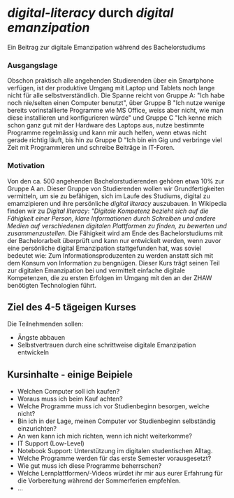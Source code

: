 # *digital-literacy* durch *digital emanzipation*
Ein Beitrag zur digitale Emanzipation während des Bachelorstudiums

### Ausgangslage
Obschon praktisch alle angehenden Studierenden über ein Smartphone verfügen, ist der produktive Umgang mit Laptop und Tablets noch lange nicht für alle selbstverständlich. Die Spanne reicht von Gruppe A: "Ich habe noch nie/selten einen Computer benutzt", über Gruppe B "Ich nutze wenige bereits vorinstallierte Programme wie MS Office, weiss aber nicht, wie man diese installieren und konfigurieren würde" und Gruppe C "Ich kenne mich schon ganz gut mit der Hardware des Laptops aus, nutze bestimmte Programme regelmässig und kann mir auch helfen, wenn etwas nicht gerade richtig läuft, bis hin zu Gruppe D "Ich bin ein Gig und verbringe viel Zeit mit Programmieren und schreibe Beiträge in IT-Foren.


### Motivation
Von den ca. 500 angehenden Bachelorstudierenden gehören etwa 10% zur Gruppe A an. Dieser Gruppe von Studierenden wollen wir Grundfertigkeiten vermitteln, um sie zu befähigen, sich im Laufe des Studiums, digital zu emamzipieren und ihre persönliche *digital literacy* auszubauen. In Wikipedia finden wir zu *Digital literacy*: *"Digitale Kompetenz bezieht sich auf die Fähigkeit einer Person, klare Informationen durch Schreiben und andere Medien auf verschiedenen digitalen Plattformen zu finden, zu bewerten und zusammenzustellen.* Die Fähigkeit wird am Ende des Bachelorstudiums mit der Bachelorarbeit überprüft und kann nur entwickelt werden, wenn zuvor eine persönliche digital Emanzipation stattgefunden hat, was soviel bedeutet wie: Zum Informationsproduzenten zu werden anstatt sich mit dem Konsum von Information zu bengnügen. Dieser Kurs trägt seinen Teil zur digitalen Emanzipation bei und vermittelt einfache digitale Kompetenzen, die zu ersten Erfolgen im Umgang mit den an der ZHAW benötigten Technologien führt.

## Ziel des 4-5 tägeigen Kurses
Die Teilnehmenden sollen:
- Ängste abbauen
- Selbstvertrauen durch eine schrittweise digitale Emanzipation entwickeln

## Kursinhalte - einige Beipiele
- Welchen Computer soll ich kaufen?
- Woraus muss ich beim Kauf achten?
- Welche Programme muss ich vor Studienbeginn besorgen, welche nicht?
- Bin ich in der Lage, meinen Computer vor Studienbeginn selbständig einzurichten?
- An wen kann ich mich richten, wenn ich nicht weiterkomme?
-   IT Support (Low-Level)
-   Notebook Support: Unterstützung im digitalen studentischen Alltag.
- Welche Programme werden für das erste Semester vorausgesetzt?
- Wie gut muss ich diese Programme beherrschen?
- Welche Lernplattformen/-Videos würdet ihr mir aus eurer Erfahrung für die Vorbereitung während der Sommerferien empfehlen.
- ...


